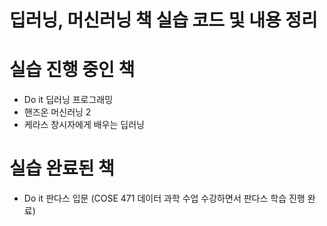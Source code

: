 # 딥러닝, 머신러닝 책 실습 코드 및 내용 정리

# 실습 진행 중인 책

- Do it 딥러닝 프로그래밍
- 핸즈온 머신러닝 2
- 케라스 창시자에게 배우는 딥러닝

# 실습 완료된 책

- Do it 판다스 입문 (COSE 471 데이터 과학 수업 수강하면서 판다스 학습 진행 완료)